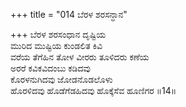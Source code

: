 +++
title = "014 ಬೆರಳ ಶರಸನ್ಧಾನ"

+++
ಬೆರಳ ಶರಸಂಧಾನ ದೃಷ್ಟಿಯ  
ಮುರಿದ ಮುಷ್ಟಿಯ ಕುಂಡಲಿತ ಕಿವಿ  
ವರೆಯ ತೆಗೆಹಿನ ತೋಳ ವೀರರು ತೂಳಿದರು ಕಣೆಯ  
ಅರರೆ ಕವಿಕವಿದಂಬು ಕಡಿದವು  
ಕೊರಳನುಗಿದವು ಜೋಡನೊಡಲೊಳು  
ಹೊರಳಿದವು ಹೊಡೆಗೆಡಹಿದವು ಹೊಕ್ಕೆಸೆವ ಹೂಣಿಗರ      ॥14॥